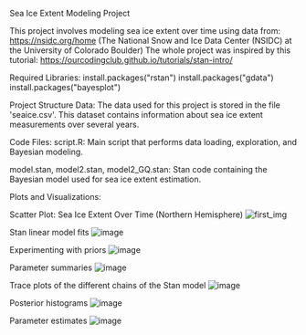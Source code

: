 
Sea Ice Extent Modeling Project

This project involves modeling sea ice extent over time using data from: https://nsidc.org/home (The National Snow and Ice Data Center (NSIDC) at the University of Colorado Boulder)
The whole project was inspired by this tutorial: https://ourcodingclub.github.io/tutorials/stan-intro/

Required Libraries:
install.packages("rstan")
install.packages("gdata")
install.packages("bayesplot")

Project Structure
Data:
The data used for this project is stored in the file 'seaice.csv'. This dataset contains information about sea ice extent measurements over several years.

Code Files:
script.R: Main script that performs data loading, exploration, and Bayesian modeling.

model.stan, model2.stan, model2_GQ.stan: Stan code containing the Bayesian model used for sea ice extent estimation.

Plots and Visualizations: 

Scatter Plot: Sea Ice Extent Over Time (Northern Hemisphere)
![first_img](https://github.com/aljazbrodar/stan/assets/67840350/84bb7e13-15cc-4ec4-9954-0720894582b5)

Stan linear model fits
![image](https://github.com/aljazbrodar/stan/assets/67840350/f2e9d8f8-80b7-4a49-aea1-fce4a877c701)

Experimenting with priors
![image](https://github.com/aljazbrodar/stan/assets/67840350/a81c37ca-e532-458a-830b-00d39195078a)

Parameter summaries
![image](https://github.com/aljazbrodar/stan/assets/67840350/882e406b-b8c4-4ebb-8f95-2a5792ce5602)

Trace plots of the different chains of the Stan model
![image](https://github.com/aljazbrodar/stan/assets/67840350/e8145e39-4333-4a12-b7fe-bf51d9b78ed3)

Posterior histograms
![image](https://github.com/aljazbrodar/stan/assets/67840350/3b0ea53f-544d-4acf-86b3-40ea3b6c6c36)

Parameter estimates
![image](https://github.com/aljazbrodar/stan/assets/67840350/55084eca-b664-4972-b3b1-c81783a6e9aa)

